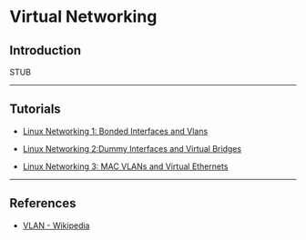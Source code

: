 # Virtual Networking

## Introduction

STUB

---

## Tutorials

* [Linux Networking 1: Bonded Interfaces and Vlans](http://www.pocketnix.org/posts/Linux%20Networking%3A%20Bonded%20Interfaces%20and%20Vlans)

* [Linux Networking 2:Dummy Interfaces and Virtual Bridges](http://www.pocketnix.org/posts/Linux%20Networking:%20Dummy%20Interfaces%20and%20Virtual%20Bridges)

* [Linux Networking 3: MAC VLANs and Virtual Ethernets](http://www.pocketnix.org/posts/Linux%20Networking%3A%20MAC%20VLANs%20and%20Virtual%20Ethernets)

---

## References

* [VLAN - Wikipedia](https://en.wikipedia.org/wiki/Virtual_LAN)